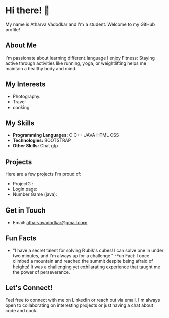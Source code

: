 # Hi there! 👋

My name is Atharva Vadodkar and I'm a student. Welcome to my GitHub profile! 

## About Me
I'm passionate about learning different language I enjoy  Fitness: Staying active through activities like running, yoga, or weightlifting helps me maintain a healthy body and mind.


## My Interests
- Photography.
- Travel
- cooking

## My Skills
- **Programming Languages:** C C++ JAVA HTML CSS  
- **Technologies:** BOOTSTRAP
- **Other Skills:** Chat gtp 

## Projects
Here are a few projects I'm proud of:
-  ProjectG :
-  Login page:
- Number Game (java):

## Get in Touch
- Email: atharvavadodkar@gmail.com
## Fun Facts
-  "I have a secret talent for solving Rubik's cubes! I can solve one in under two minutes, and I'm always up for a challenge."
-Fun Fact: I once climbed a mountain and reached the summit despite being afraid of heights! It was a challenging yet exhilarating experience that
taught me the power of perseverance.


## Let's Connect!
Feel free to connect with me on LinkedIn or reach out via email. I'm always open to collaborating on interesting projects or just having a 
chat about code and cook.



<!---
atharva-1304/atharva-1304 is a ✨ special ✨ repository because its `README.md` (this file) appears on your GitHub profile.
You can click the Preview link to take a look at your changes.
--->

